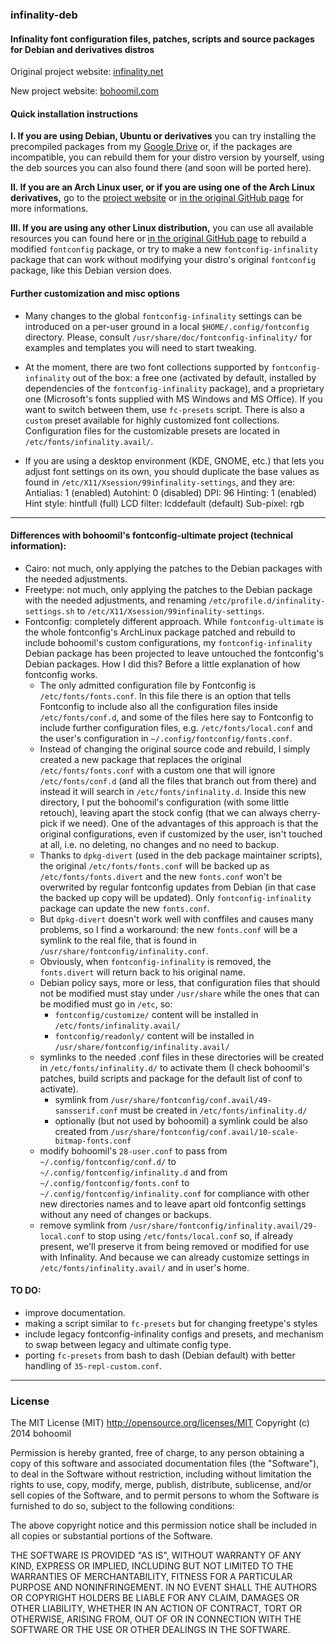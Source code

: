 
### infinality-deb


#### Infinality font configuration files, patches, scripts and source packages for Debian and derivatives distros

Original project website: [infinality.net](http://www.infinality.net/blog/infinality-freetype-patches/)

New project website: [bohoomil.com](http://bohoomil.com)

#### Quick installation instructions

**I. If you are using Debian, Ubuntu or derivatives** you can try installing the precompiled packages from my [Google Drive](https://drive.google.com/open?id=0B7AdLMiZn4FzdGZNV2FpLWhPTkk) or, if the packages are incompatible, you can rebuild them for your distro version by yourself, using the deb sources you can also found there (and soon will be ported here).

**II. If you are an Arch Linux user, or if you are using one of the Arch Linux derivatives,** go to the [project website](http://bohoomil.com) or [in the original GitHub page](https://github.com/bohoomil/fontconfig-ultimate) for more informations.

**III. If you are using any other Linux distribution,** you can use all available resources you can found here or [in the original GitHub page](https://github.com/bohoomil/fontconfig-ultimate) to rebuild a modified `fontconfig` package, or try to make a new `fontconfig-infinality` package that can work without modifying your distro's original `fontconfig` package, like this Debian version does.



#### Further customization and misc options

* Many changes to the global `fontconfig-infinality` settings can be introduced on a per-user ground in a local `$HOME/.config/fontconfig` directory. Please, consult `/usr/share/doc/fontconfig-infinality/` for examples and templates you will need to start tweaking.

* At the moment, there are two font collections supported by `fontconfig-infinality` out of the box: a free one (activated by default, installed by dependencies of the `fontconfig-infinality` package), and a proprietary one (Microsoft's fonts supplied with MS Windows and MS Office). If you want to switch between them, use `fc-presets` script. There is also a `custom` preset available for highly customized font collections. Configuration files for the customizable presets are located in `/etc/fonts/infinality.avail/`.

* If you are using a desktop environment (KDE, GNOME, etc.) that lets you adjust font settings on its own, you should duplicate the base values as found in `/etc/X11/Xsession/99infinality-settings`, and they are:
   Antialias:  1 (enabled)
    Autohint:  0 (disabled)
         DPI:  96
     Hinting:  1 (enabled)
  Hint style:  hintfull (full)
  LCD filter:  lcddefault (default)
   Sub-pixel:  rgb

___

#### Differences with bohoomil's fontconfig-ultimate project (technical information):
* Cairo: not much, only applying the patches to the Debian packages with the needed adjustments.
* Freetype: not much, only applying the patches to the Debian package with the needed adjustments, and renaming `/etc/profile.d/infinality-settings.sh` to `/etc/X11/Xsession/99infinality-settings`.
* Fontconfig: completely different approach. While `fontconfig-ultimate` is the whole fontconfig's ArchLinux package patched and rebuild to include bohoomil's custom configurations, my `fontconfig-infinality` Debian package has been projected to leave untouched the fontconfig's Debian packages. How I did this? Before a little explanation of how fontconfig works.
   * The only admitted configuration file by Fontconfig is `/etc/fonts/fonts.conf`. In this file there is an option that tells Fontconfig to include also all the configuration files inside `/etc/fonts/conf.d`, and some of the files here say to Fontconfig to include further configuration files, e.g. `/etc/fonts/local.conf` and the user's configuration in `~/.config/fontconfig/fonts.conf`.
   * Instead of changing the original source code and rebuild, I simply created a new package that replaces the original `/etc/fonts/fonts.conf` with a custom one that will ignore `/etc/fonts/conf.d` (and all the files that branch out from there) and instead it will search in `/etc/fonts/infinality.d`. Inside this new directory, I put the bohoomil's configuration (with some little retouch), leaving apart the stock config (that we can always cherry-pick if we need). One of the advantages of this approach is that the original configurations, even if customized by the user, isn't touched at all, i.e. no deleting, no changes and no need to backup.
   * Thanks to `dpkg-divert` (used in the deb package maintainer scripts), the original `/etc/fonts/fonts.conf` will be backed up as `/etc/fonts/fonts.divert` and the new `fonts.conf` won't be overwrited by regular fontconfig updates from Debian (in that case the backed up copy will be updated). Only `fontconfig-infinality` package can update the new `fonts.conf`.
   * But `dpkg-divert` doesn't work well with conffiles and causes many problems, so I find a workaround: the new `fonts.conf` will be a symlink to the real file, that is found in `/usr/share/fontconfig/infinality.conf`.
   * Obviously, when `fontconfig-infinality` is removed, the `fonts.divert` will return back to his original name.
   * Debian policy says, more or less, that configuration files that should not be modified must stay under `/usr/share` while the ones that can be modified must go in `/etc`, so:
      * `fontconfig/customize/` content will be installed in `/etc/fonts/infinality.avail/`
      * `fontconfig/readonly/` content will be installed in `/usr/share/fontconfig/infinality.avail/`
   * symlinks to the needed .conf files in these directories will be created in `/etc/fonts/infinality.d/` to activate them (I check bohoomil's patches, build scripts and package for the default list of conf to activate).
      * symlink from `/usr/share/fontconfig/conf.avail/49-sansserif.conf` must be created in `/etc/fonts/infinality.d/`
      * optionally (but not used by bohoomil) a symlink could be also created from `/usr/share/fontconfig/conf.avail/10-scale-bitmap-fonts.conf`
   * modify bohoomil's `28-user.conf` to pass from `~/.config/fontconfig/conf.d/` to `~/.config/fontconfig/infinality.d` and from `~/.config/fontconfig/fonts.conf` to `~/.config/fontconfig/infinality.conf` for compliance with other new directories names and to leave apart old fontconfig settings without any need of changes or backups.
   * remove symlink from `/usr/share/fontconfig/infinality.avail/29-local.conf` to stop using `/etc/fonts/local.conf` so, if already present, we'll preserve it from being removed or modified for use with Infinality. And because we can already customize settings in `/etc/fonts/infinality.avail/` and in user's home.


#### TO DO:
* improve documentation.
* making a script similar to `fc-presets` but for changing freetype's styles
* include legacy fontconfig-infinality configs and presets, and mechanism to swap between legacy and ultimate config type.
* porting `fc-presets` from bash to dash (Debian default) with better handling of `35-repl-custom.conf`.



___

### License

The MIT License (MIT) <http://opensource.org/licenses/MIT> Copyright (c) 2014 bohoomil

Permission is hereby granted, free of charge, to any person obtaining a copy
of this software and associated documentation files (the "Software"), to deal
in the Software without restriction, including without limitation the rights
to use, copy, modify, merge, publish, distribute, sublicense, and/or sell
copies of the Software, and to permit persons to whom the Software is
furnished to do so, subject to the following conditions:

The above copyright notice and this permission notice shall be included in
all copies or substantial portions of the Software.

THE SOFTWARE IS PROVIDED "AS IS", WITHOUT WARRANTY OF ANY KIND, EXPRESS OR
IMPLIED, INCLUDING BUT NOT LIMITED TO THE WARRANTIES OF MERCHANTABILITY,
FITNESS FOR A PARTICULAR PURPOSE AND NONINFRINGEMENT. IN NO EVENT SHALL THE
AUTHORS OR COPYRIGHT HOLDERS BE LIABLE FOR ANY CLAIM, DAMAGES OR OTHER
LIABILITY, WHETHER IN AN ACTION OF CONTRACT, TORT OR OTHERWISE, ARISING FROM,
OUT OF OR IN CONNECTION WITH THE SOFTWARE OR THE USE OR OTHER DEALINGS IN
THE SOFTWARE.
